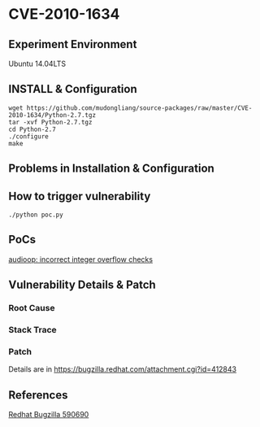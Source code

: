 # CVE-2010-1634

## Experiment Environment

Ubuntu 14.04LTS

## INSTALL & Configuration

```
wget https://github.com/mudongliang/source-packages/raw/master/CVE-2010-1634/Python-2.7.tgz
tar -xvf Python-2.7.tgz
cd Python-2.7
./configure
make
```

## Problems in Installation & Configuration

## How to trigger vulnerability

```
./python poc.py
```

## PoCs

[audioop: incorrect integer overflow checks](https://bugs.python.org/issue8674)

## Vulnerability Details & Patch

### Root Cause

### Stack Trace

### Patch

Details are in <https://bugzilla.redhat.com/attachment.cgi?id=412843>

## References

[Redhat Bugzilla 590690](https://bugzilla.redhat.com/show_bug.cgi?id=590690)
